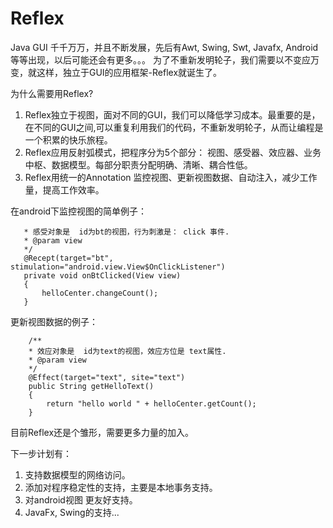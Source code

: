 # Reflex
Java GUI 千千万万，并且不断发展，先后有Awt, Swing, Swt, Javafx, Android等等出现，以后可能还会有更多。。。
为了不重新发明轮子，我们需要以不变应万变，就这样，独立于GUI的应用框架-Reflex就诞生了。

为什么需要用Reflex?
 1. Reflex独立于视图，面对不同的GUI，我们可以降低学习成本。最重要的是，在不同的GUI之间,可以重复利用我们的代码，不重新发明轮子，从而让编程是一个积累的快乐旅程。
 2. Reflex应用反射弧模式，把程序分为5个部分： 视图、感受器、效应器、业务中枢、数据模型。每部分职责分配明确、清晰、耦合性低。
 3. Reflex用统一的Annotation 监控视图、更新视图数据、自动注入，减少工作量，提高工作效率。

 在android下监控视图的简单例子： 
 ```	/**
	* 感受对象是  id为bt的视图，行为刺激是： click 事件.
	* @param view
	*/
	@Recept(target="bt", stimulation="android.view.View$OnClickListener")
	private void onBtClicked(View view)
	{
	    helloCenter.changeCount();
	}
```

 更新视图数据的例子：
``` 
	/**
	* 效应对象是  id为text的视图，效应方位是 text属性.
	* @param view
	*/
	@Effect(target="text", site="text")
	public String getHelloText()
	{
		return "hello world " + helloCenter.getCount();
	}
```


目前Reflex还是个雏形，需要更多力量的加入。

下一步计划有：
 1. 支持数据模型的网络访问。
 2. 添加对程序稳定性的支持，主要是本地事务支持。
 3. 对android视图 更友好支持。
 4. JavaFx, Swing的支持...


